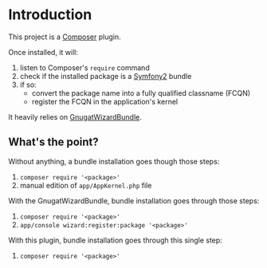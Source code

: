# Introduction

This project is a [Composer](http://getcomposer.org/) plugin.

Once installed, it will:

1. listen to Composer's `require` command
2. check if the installed package is a [Symfony2](http://symfony.com/) bundle
3. if so:
    * convert the package name into a fully qualified classname (FCQN)
    * register the FCQN in the application's kernel

It heavily relies on [GnugatWizardBundle](https://github.com/gnugat/GnugatWizardBundle).

## What's the point?

Without anything, a bundle installation goes though those steps:

1. `composer require '<package>'`
2. manual edition of `app/AppKernel.php` file

With the GnugatWizardBundle, bundle installation goes through those steps:

1. `composer require '<package>'`
2. `app/console wizard:register:package '<package>'`

With this plugin, bundle installation goes through this single step:

1. `composer require '<package>'`
